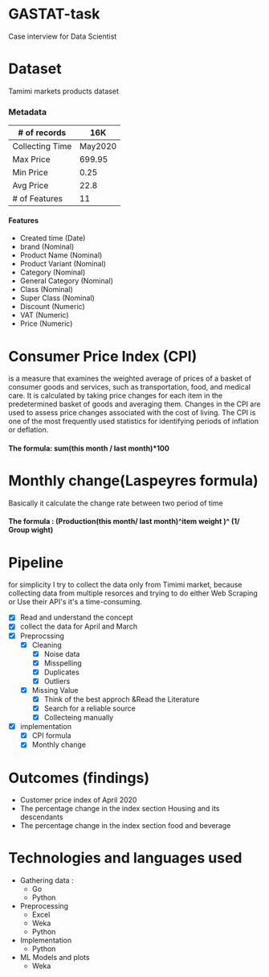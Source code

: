 # GASTAT-task
Case interview for Data Scientist


# Dataset
Tamimi markets products dataset

### Metadata

| # of records | 16K |
| ------- | --- | 
| Collecting Time | May2020 |
|  Max Price | 699.95 | 
| Min Price | 0.25 |
| Avg Price | 22.8 |
|# of Features | 11 |
#### Features

- Created time (Date)
- brand (Nominal)
- Product Name (Nominal)
- Product Variant (Nominal)
- Category (Nominal)
- General Category (Nominal)
- Class (Nominal)
- Super Class (Nominal)
- Discount (Numeric)
- VAT (Numeric)
- Price (Numeric)

# Consumer Price Index (CPI)
is a measure that examines the weighted average of prices of a basket of consumer goods and services, such as transportation, food, and medical care. It is calculated by taking price changes for each item in the predetermined basket of goods and averaging them. Changes in the CPI are used to assess price changes associated with the cost of living. The CPI is one of the most frequently used statistics for identifying periods of inflation or deflation.

#### The formula: sum(this month / last month)*100

# Monthly change(Laspeyres formula)
Basically it calculate the change rate between two period of time

#### The formula : (Production(this month/ last month)^item weight )^ (1/ Group wight)


# Pipeline 
for simplicity I try to collect the data only from Timimi market, because collecting data from multiple resorces and trying to do either Web Scraping or Use their API's it's a time-consuming.
- [X] Read and understand the concept
- [X] collect the data for April and March
- [X] Preprocssing 
  - [X] Cleaning
    - [X] Noise data
    - [X] Misspelling 
    - [X] Duplicates
    - [X] Outliers
   - [X] Missing Value
      - [X] Think of the best approch &Read the Literature
      - [X] Search for a reliable source
      - [X] Collecteing manually
 - [X] implementation
    - [X] CPI formula
    - [X] Monthly change
  
# Outcomes (findings)
- Customer price index of April 2020
- The percentage change in the index section Housing and its descendants
- The percentage change in the index section food and beverage

# Technologies and languages used
- Gathering data :
  - Go
  - Python
- Preprocessing
  - Excel
  - Weka
  - Python
- Implementation
  - Python
- ML Models and plots
  - Weka
